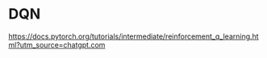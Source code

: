 # DQN
https://docs.pytorch.org/tutorials/intermediate/reinforcement_q_learning.html?utm_source=chatgpt.com
